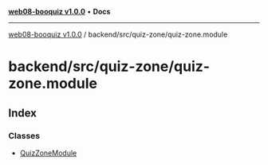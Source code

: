 [**web08-booquiz v1.0.0**](../../../../README.md) • **Docs**

***

[web08-booquiz v1.0.0](../../../../modules.md) / backend/src/quiz-zone/quiz-zone.module

# backend/src/quiz-zone/quiz-zone.module

## Index

### Classes

- [QuizZoneModule](classes/QuizZoneModule.md)
